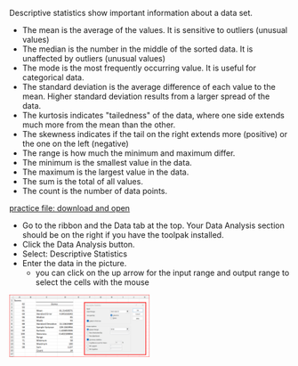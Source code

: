 Descriptive statistics show important information about a data set. 

- The mean is the average of the values. It is sensitive to outliers (unusual values)
- The median is the number in the middle of the sorted data. It is unaffected by outliers (unusual values)
- The mode is the most frequently occurring value. It is useful for categorical data.
- The standard deviation is the average difference of each value to the mean. Higher standard deviation results from a larger spread of the data.
- The kurtosis indicates "tailedness" of the data, where one side extends much more from the mean than the other.
- The skewness indicates if the tail on the right extends more (positive) or the one on the left (negative)
- The range is how much the minimum and maximum differ.
- The minimum is the smallest value in the data.
- The maximum is the largest value in the data.
- The sum is the total of all values.
- The count is the number of data points.

[practice file: download and open](practice/descriptive_statistics.xlsx)

- Go to the ribbon and the Data tab at the top. Your Data Analysis section should be on the right if you have the toolpak installed. 
- Click the Data Analysis button. 
- Select: Descriptive Statistics
- Enter the data in the picture.
  - you can click on the up arrow for the input range and output range to select the cells with the mouse

<img src="pics/descriptive_statistics.png" alt="results" style="width:50%; height:auto;">


